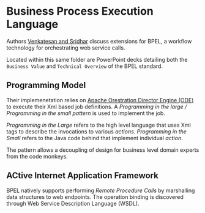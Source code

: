 # Business Process Execution Language

Authors [Venkatesan and Sridhar](Arch_NextGen_EnterpriseScale.pdf) discuss extensions for BPEL, a workflow technology for orchestrating web service calls.

Located within this same folder are PowerPoint decks detailing both the `Business Value` and `Technical Overview` of the BPEL standard. 

## Programming Model

Their implemenetation relies on [Apache Orestration Director Engine (ODE)](https://ode.apache.org/) to execute their Xml based job definitions. A _Programming in the large / Programming in the small pattern_ is used to implement the job.

*Programming in the Large* refers to the high level language that uses Xml tags to describe the invocations to various _actions_.
*Programming in the Small* refers to the Java code behind that implement individual _action_.

The pattern allows a decoupling of design for business level domain experts from the code monkeys.

## ACtive Internet Application Framework

BPEL natively supports performing _Remote Procedure Calls_ by marshalling data structures to web endpoints. The operation binding is discovered through Web Service Description Language (WSDL).
